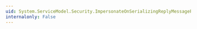 ```yaml
---
uid: System.ServiceModel.Security.ImpersonateOnSerializingReplyMessageProperty.TryGet(System.ServiceModel.Channels.Message,System.ServiceModel.Security.ImpersonateOnSerializingReplyMessageProperty@)
internalonly: False
---
```

